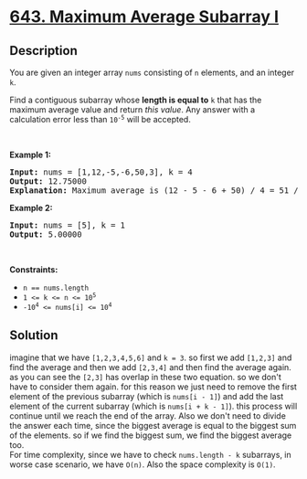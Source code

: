 # [643. Maximum Average Subarray I](https://leetcode.com/problems/maximum-average-subarray-i)

## Description

<p>You are given an integer array <code>nums</code> consisting of <code>n</code> elements, and an integer <code>k</code>.</p>

<p>Find a contiguous subarray whose <strong>length is equal to</strong> <code>k</code> that has the maximum average value and return <em>this value</em>. Any answer with a calculation error less than <code>10<sup>-5</sup></code> will be accepted.</p>

<p>&nbsp;</p>
<p><strong class="example">Example 1:</strong></p>

<pre>
<strong>Input:</strong> nums = [1,12,-5,-6,50,3], k = 4
<strong>Output:</strong> 12.75000
<strong>Explanation:</strong> Maximum average is (12 - 5 - 6 + 50) / 4 = 51 / 4 = 12.75
</pre>

<p><strong class="example">Example 2:</strong></p>

<pre>
<strong>Input:</strong> nums = [5], k = 1
<strong>Output:</strong> 5.00000
</pre>

<p>&nbsp;</p>
<p><strong>Constraints:</strong></p>

<ul>
	<li><code>n == nums.length</code></li>
	<li><code>1 &lt;= k &lt;= n &lt;= 10<sup>5</sup></code></li>
	<li><code>-10<sup>4</sup> &lt;= nums[i] &lt;= 10<sup>4</sup></code></li>
</ul>


## Solution
imagine that we have `[1,2,3,4,5,6]` and `k = 3`. so first we add `[1,2,3]` and find the average and then we add `[2,3,4]` and then find the average again. as you can see the `[2,3]` has overlap in these two equation. so we don't have to consider them again. for this reason we just need to remove the first element of the previous subarray (which is `nums[i - 1]`) and add the last element of the current subarray (which is `nums[i + k - 1]`). this process will continue until we reach the end of the array. Also we don't need to divide the answer each time, since the biggest average is equal to the biggest sum of the elements. so if we find the biggest sum, we find the biggest average too.   
For time complexity, since we have to check `nums.length - k` subarrays, in worse case scenario, we have `O(n)`. Also the space complexity is `O(1)`.